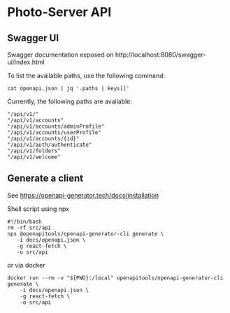 # Photo-Server API

## Swagger UI
Swagger documentation exposed on http://localhost:8080/swagger-ui/index.html

To list the available paths, use the following command:
~~~
cat openapi.json | jq '.paths | keys[]'
~~~
Currently, the following paths are available:
~~~
"/api/v1/"
"/api/v1/accounts"
"/api/v1/accounts/adminProfile"
"/api/v1/accounts/userProfile"
"/api/v1/accounts/{id}"
"/api/v1/auth/authenticate"
"/api/v1/folders"
"/api/v1/welcome"
~~~

## Generate a client

See https://openapi-generator.tech/docs/installation

Shell script using npx
~~~
#!/bin/bash
rm -rf src/api 
npx @openapitools/openapi-generator-cli generate \
   -i docs/openapi.json \
   -g react-fetch \
   -o src/api
~~~

or via docker
~~~
docker run --rm -v "${PWD}:/local" openapitools/openapi-generator-cli generate \
    -i docs/openapi.json \
    -g react-fetch \
    -o src/api
~~~